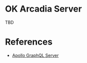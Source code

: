 # OK Arcadia Server

TBD

# References
* [Apollo GraphQL Server](https://www.apollographql.com/docs/apollo-server)